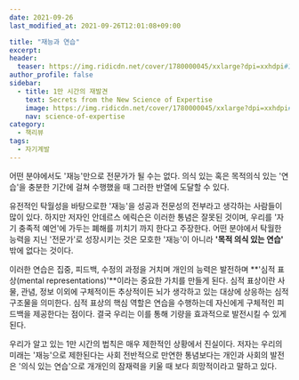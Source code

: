 ```yaml
---
date: 2021-09-26
last_modified_at: 2021-09-26T12:01:08+09:00

title: "재능과 연습"
excerpt:
header:
  teaser: https://img.ridicdn.net/cover/1780000045/xxlarge?dpi=xxhdpi#1
author_profile: false
sidebar:
  - title: 1만 시간의 재발견
    text: Secrets from the New Science of Expertise
    image: https://img.ridicdn.net/cover/1780000045/xxlarge?dpi=xxhdpi#1
    nav: science-of-expertise
category:
  - 책리뷰
tags:
  - 자기계발
---
```

어떤 분야에서도 '재능'만으로 전문가가 될 수는 없다. 의식 있는 혹은 목적의식 있는 '연습'을 충분한 기간에 걸쳐 수행했을 때 그러한 반열에 도달할 수 있다. 

유전적인 탁월성을 바탕으로한 '재능'을 성공과 전문성의 전부라고 생각하는 사람들이 많이 있다. 하지만 저자인 안데르스 에릭슨은 이러한 통념은 잘못된 것이며, 우리를 '자기 충족적 예언'에 가두는 폐해를 끼치기 까지 한다고 주장한다. 어떤 분야에서 탁월한 능력을 지닌 '전문가'로 성장시키는 것은 모호한 '재능'이 아니라 **'목적 의식 있는 연습'** 밖에 없다는 것이다. 

이러한 연습은 집중, 피드백, 수정의 과정을 거치며 개인의 능력은 발전하며 **'심적 표상(mental representations)'**이라는 중요한 가치를 만들게 된다. 심적 표상이란 사물, 관념, 정보 이외에 구체적이든 추상적이든 뇌가 생각하고 있는 대상에 상응하는 심적 구조물을 의미한다. 심적 표상의 핵심 역할은 연습을 수행하는데 자신에게 구체적인 피드백을 제공한다는 점이다. 결국 우리는 이를 통해 기량을 효과적으로 발전시킬 수 있게 된다. 

우리가 알고 있는 1만 시간의 법칙은 매우 제한적인 상황에서 진실이다. 저자는 우리의 미래는 '재능'으로 제한된다는 사회 전반적으로 만연한 통념보다는 개인과 사회의 발전은 '의식 있는 연습'으로 개개인의 잠재력을 키울 때 보다 희망적이라고 말하고 있다.